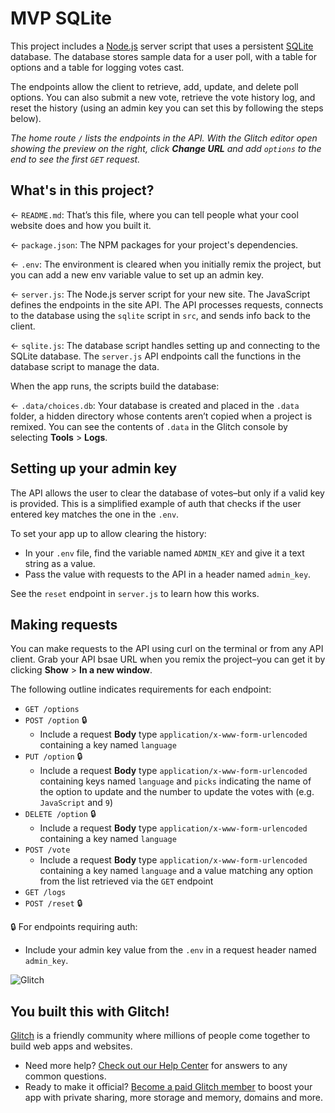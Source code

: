 # MVP SQLite

This project includes a [Node.js](https://nodejs.org/en/about/) server script that uses a persistent [SQLite](https://www.sqlite.org) database. The database stores sample data for a user poll, with a table for options and a table for logging votes cast.

The endpoints allow the client to retrieve, add, update, and delete poll options. You can also submit a new vote, retrieve the vote history log, and reset the history (using an admin key you can set this by following the steps below). 

_The home route `/` lists the endpoints in the API. With the Glitch editor open showing the preview on the right, click __Change URL__ and add `options` to the end to see the first `GET` request._

## What's in this project?

← `README.md`: That’s this file, where you can tell people what your cool website does and how you built it.

← `package.json`: The NPM packages for your project's dependencies.

← `.env`: The environment is cleared when you initially remix the project, but you can add a new env variable value to set up an admin key.

← `server.js`: The Node.js server script for your new site. The JavaScript defines the endpoints in the site API. The API processes requests, connects to the database using the `sqlite` script in `src`, and sends info back to the client.

← `sqlite.js`: The database script handles setting up and connecting to the SQLite database. The `server.js` API endpoints call the functions in the database script to manage the data.

When the app runs, the scripts build the database:

← `.data/choices.db`: Your database is created and placed in the `.data` folder, a hidden directory whose contents aren’t copied when a project is remixed. You can see the contents of `.data` in the Glitch console by selecting __Tools__ >  __Logs__.

## Setting up your admin key

The API allows the user to clear the database of votes–but only if a valid key is provided. This is a simplified example of auth that checks if the user entered key matches the one in the `.env`.

To set your app up to allow clearing the history:

* In your `.env` file, find the variable named `ADMIN_KEY` and give it a text string as a value.
* Pass the value with requests to the API in a header named `admin_key`.

See the `reset` endpoint in `server.js` to learn how this works.

## Making requests

You can make requests to the API using curl on the terminal or from any API client. Grab your API bsae URL when you remix the project–you can get it by clicking __Show__ > __In a new window__.

The following outline indicates requirements for each endpoint:

* `GET /options`
* `POST /option` 🔒
  * Include a request __Body__ type `application/x-www-form-urlencoded` containing a key named `language`
* `PUT /option` 🔒
  * Include a request __Body__ type `application/x-www-form-urlencoded` containing keys named `language` and `picks` indicating the name of the option to update and the number to update the votes with (e.g. `JavaScript` and `9`)
* `DELETE /option` 🔒
  * Include a request __Body__ type `application/x-www-form-urlencoded` containing a key named `language`
* `POST /vote`
  * Include a request __Body__ type `application/x-www-form-urlencoded` containing a key named `language` and a value matching any option from the list retrieved via the `GET` endpoint
* `GET /logs`
* `POST /reset` 🔒

🔒 For endpoints requiring auth:
* Include your admin key value from the `.env` in a request header named `admin_key`.

![Glitch](https://cdn.glitch.com/a9975ea6-8949-4bab-addb-8a95021dc2da%2FLogo_Color.svg?v=1602781328576)

## You built this with Glitch!

[Glitch](https://glitch.com) is a friendly community where millions of people come together to build web apps and websites.

- Need more help? [Check out our Help Center](https://help.glitch.com/) for answers to any common questions.
- Ready to make it official? [Become a paid Glitch member](https://glitch.com/pricing) to boost your app with private sharing, more storage and memory, domains and more.
